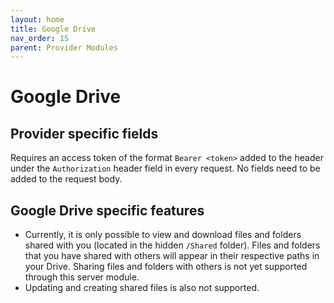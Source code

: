 ```yaml
---
layout: home
title: Google Drive
nav_order: 15
parent: Provider Modules
---
```


# Google Drive

## Provider specific fields

Requires an access token of the format `Bearer <token>` added to the header under the `Authorization` header field in every request. No fields need to be added to the request body.

## Google Drive specific features

- Currently, it is only possible to view and download files and folders shared with you (located in the hidden `/Shared` folder). Files and folders that you have shared with others will appear in their respective paths in your Drive. Sharing files and folders with others is not yet supported through this server module.
- Updating and creating shared files is also not supported.
